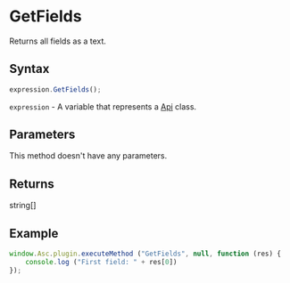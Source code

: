 # GetFields

Returns all fields as a text.

## Syntax

```javascript
expression.GetFields();
```

`expression` - A variable that represents a [Api](../Api.md) class.

## Parameters

This method doesn't have any parameters.

## Returns

string[]

## Example

```javascript
window.Asc.plugin.executeMethod ("GetFields", null, function (res) {
    console.log ("First field: " + res[0])
});
```
